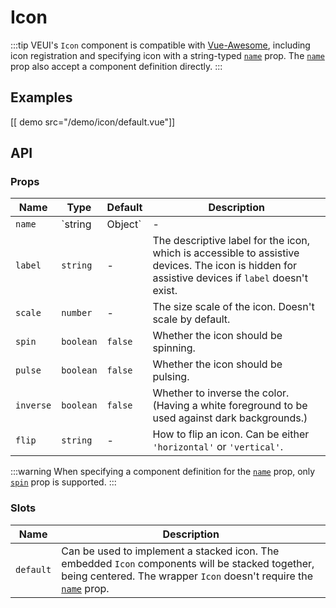 # Icon

:::tip
VEUI's `Icon` component is compatible with [Vue-Awesome](https://github.com/Justineo/vue-awesome), including icon registration and specifying icon with a string-typed [`name`](#props-name) prop. The [`name`](#props-name) prop also accept a component definition directly.
:::

## Examples

[[ demo src="/demo/icon/default.vue"]]

## API

### Props

| Name | Type | Default | Description |
| -- | -- | -- | -- |
| ``name`` | `string | Object` | - | The name of the icon or its component definition. |
| ``label`` | `string` | - | The descriptive label for the icon, which is accessible to assistive devices. The icon is hidden for assistive devices if `label` doesn't exist. |
| ``scale`` | `number` | - | The size scale of the icon. Doesn't scale by default. |
| ``spin`` | `boolean` | `false` | Whether the icon should be spinning. |
| ``pulse`` | `boolean` | `false` | Whether the icon should be pulsing. |
| ``inverse`` | `boolean` | `false` | Whether to inverse the color. (Having a white foreground to be used against dark backgrounds.) |
| ``flip`` | `string` | - | How to flip an icon. Can be either `'horizontal'` or `'vertical'`. |

:::warning
When specifying a component definition for the [`name`](#props-name) prop, only [`spin`](#props-spin) prop is supported.
:::

### Slots

| Name | Description |
| -- | -- |
| ``default`` | Can be used to implement a stacked icon. The embedded `Icon` components will be stacked together, being centered. The wrapper `Icon` doesn't require the [`name`](#props-name) prop. |
